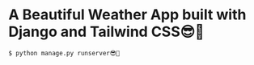 # A Beautiful Weather App built with Django and Tailwind CSS😎🚀
```shell
$ python manage.py runserver😎🚀
```
